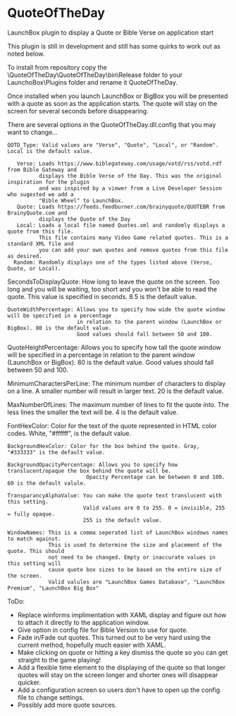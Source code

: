 # QuoteOfTheDay
LaunchBox plugin to display a Quote or Bible Verse on application start

This plugin is still in development and still has some quirks to work out as noted below.

To install from repository copy the \QuoteOfTheDay\QuoteOfTheDay\bin\Release folder to your LaunchoBox\Plugins folder and rename it QuoteOfTheDay.

Once installed when you launch LaunchBox or BigBox you will be presented with a quote as soon as the application starts.
The quote will stay on the screen for several seconds before disappearing.

There are several options in the QuoteOfTheDay.dll.config that you may want to change...

    QOTD_Type: Valid values are "Verse", "Quote", "Local", or "Random". Local is the default value.
    
       Verse: Loads https://www.biblegateway.com/usage/votd/rss/votd.rdf from Bible Gateway and
              displays the Bible Verse of the Day. This was the original inspiration for the plugin
              and was inspired by a viewer from a Live Developer Session who sugested we add a
              "Bible Wheel" to LaunchBox.
       Quote: Loads https://feeds.feedburner.com/brainyquote/QUOTEBR from BrainyQuote.com and
              displays the Quote of the Day
       Local: Loads a local file named Quotes.xml and randomly displays a quote from this file.
              This file contains many Video Game related quotes. This is a standard XML file and
              you can add your own quotes and remove quotes from this file as desired. 
      Random: Randomly displays one of the types listed above (Verse, Quote, or Local).
    
        
   SecondsToDisplayQuote: How long to leave the quote on the screen. Too long and you will be waiting,
                          too short and you won't be able to read the quote. This value is specified
                          in seconds. 8.5 is the default value.
                           
    QuoteWidthPercentage: Allows you to specify how wide the quote window will be specified in a percentage
                          in relation to the parent window (LaunchBox or BigBox). 80 is the default value.
                          Good values should fall between 50 and 100.
   QuoteHeightPercentage: Allows you to specify how tall the quote window will be specified in a percentage
                          in relation to the parent window (LaunchBox or BigBox). 80 is the default value.
                          Good values should fall between 50 and 100.
        
   MinimumCharactersPerLine: The minimum number of characters to display on a line. A smaller number
                             will result in larger text. 20 is the default value.
    
   MaxNumberOfLines: The maximum number of lines to fit the quote into. The less lines the smaller the
                     text will be. 4 is the default value.

   FontHexColor: Color for the text of the quote represented in HTML color codes.
                 White, "#ffffff", is the default value.
                 
    BackgroundHexColor: Color for the box behind the quote. Gray, "#333333" is the default value.
    
    BackgroundOpacityPercentage: Allows you to specify how translucent/opaque the box behind the quote will be.
                             Opacity Percentage can be between 0 and 100. 60 is the default valule.
                             
    TransparancyAlphaValue: You can make the quote text translucent with this setting.
                            Valid values are 0 to 255. 0 = invisible, 255 = fully opaque.
                            255 is the default value.    

    WindowNames: This is a comma seperated list of LaunchBox windows names to match against.
                 This is used to determine the size and placement of the quote. This should
                 not need to be changed. Empty or inaccurate values in this setting will
                 cause quote box sizes to be based on the entire size of the screen.
                 Valid valules are "LaunchBox Games Database", "LaunchBox Premium", "LaunchBox Big Box"

ToDo:

   * Replace winforms implimentation with XAML display and figure out how to attach it directly to the application window.
   * Give option in config file for Bible Version to use for quote.
   * Fade in/Fade out quotes. This turned out to be very hard using the current method, hopefully much easier with XAML.
   * Make clicking on quote or hitting a key dismiss the quote so you can get straight to the game playing!
   * Add a flexible time element to the displaying of the quote so that longer quotes will stay on the screen longer and
     shorter ones will disappear quicker.
   * Add a configuration screen so users don't have to open up the config file to change settings.
   * Possibly add more quote sources.
   
   

